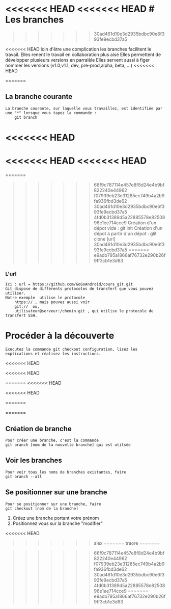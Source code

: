 <<<<<<< HEAD
<<<<<<< HEAD
﻿# Les branches
=======
>>>>>>> 30ad461d10e3d2935bdbc90e6f393fe9ecbd37a5

<<<<<<< HEAD
loin d'être une complication les branches facilitent le travail.
	Elles renent le travail en collaboration plus aisé
	Elles permettent de développer plusieurs versions en parralèle
	Elles servent aussi à figer nommer les versions (v1.0,v1.1, dev, pre-prod,alpha, beta, ...)
<<<<<<< HEAD

=======
	

## La branche courante
	La branche courante, sur laquelle vous travaillez, est identifiée par une "*" lorsque vous tapez la commande :
		git branch 

<<<<<<< HEAD
=======

<<<<<<< HEAD
<<<<<<< HEAD
=======
=======
>>>>>>> 66f9c787114e457e8f8d24e4b9bf822240e44962
>>>>>>> f07939eb23e31285ec749b4a2b9fa936fbd3de62
>>>>>>> 30ad461d10e3d2935bdbc90e6f393fe9ecbd37a5
>>>>>>> 4fd0b31389d5a22885578e8250896e1ee714cce9
	Création d'un dépot vide : git init
	Création d'un dépot à partir d'un dépot : glit clone [url]
>>>>>>> 30ad461d10e3d2935bdbc90e6f393fe9ecbd37a5
=======
>>>>>>> e9adb795a1866af76732e290b26f9ff3cb1e3d83
	
### L'url
	Ici : url = https://github.com/GoGoAndroid/cours_git.git
	Git dispose de différents protocoles de transfert que vous pouvez utiliser. 
	Notre exemple  utilise le protocole 
		https:// , mais pouvez aussi voir
		git://  ou,
		utilisateur@serveur:/chemin.git , qui utilise le protocole de transfert SSH.
		

# Procéder à la découverte

	Executez la commande git checkout configuration, lisez les explications et réalisez les instructions.
<<<<<<< HEAD

<<<<<<< HEAD

=======
<<<<<<< HEAD
	
		
<<<<<<< HEAD
	
=======
	
	
	
	
=======
## Création de branche
	Pour créer une branche, c'est la commande 
	git branch [nom de la nouvelle branche] qui est utilsée

## Voir les branches
	Pour voir tous les noms de branches existantes, faire 
	git branch --all

## Se positionner sur une branche
	Pour se positionner sur une branche, faire
	git checkout [nom de la branche]

1. Créez une branche portant votre prénom
2. Positionnez vous sur la branche "modifier"

<<<<<<< HEAD
>>>>>>> alex
=======
>>>>>>> traore
=======


>>>>>>> 66f9c787114e457e8f8d24e4b9bf822240e44962
>>>>>>> f07939eb23e31285ec749b4a2b9fa936fbd3de62
>>>>>>> 30ad461d10e3d2935bdbc90e6f393fe9ecbd37a5
>>>>>>> 4fd0b31389d5a22885578e8250896e1ee714cce9
=======
>>>>>>> e9adb795a1866af76732e290b26f9ff3cb1e3d83
